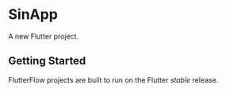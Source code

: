 # SinApp

A new Flutter project.

## Getting Started

FlutterFlow projects are built to run on the Flutter _stable_ release.
